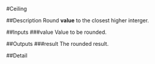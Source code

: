 #Ceiling

##Description
Round **value** to the closest higher interger.

##Inputs
###value
Value to be rounded.

##Outputs
###result
The rounded result.

##Detail

